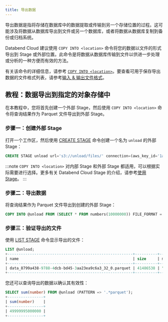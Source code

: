 ```yaml
---
title: 导出数据
---
```


导出数据是指将存储在数据库中的数据提取或传输到另一个存储位置的过程。这可能涉及将数据从数据库导出到文件或另一个数据库，或者将数据从数据库复制到备份或归档系统。

Databend Cloud 建议使用 `COPY INTO <location>` 命令将您的数据以文件的形式导出到 Stage 或外部位置。此命令是将数据从数据库传输到文件以供进一步处理或分析的一种方便而有效的方法。

有关该命令的详细信息，请参考 [`COPY INTO <location>`](/sql/sql-commands/dml/dml-copy-into-location)。要查看可用于保存导出数据的文件格式列表，请参考[输入 & 输出文件格式](/sql/sql-reference/file-format-options)。

## 教程：数据导出到指定的对象存储中

在本教程中，您将首先创建一个外部 Stage，然后使用 `COPY INTO <location>` 命令将查询结果作为 Parquet 文件导出到外部 Stage。

### 步骤一：创建外部 Stage

打开一个工作区，然后使用 [CREATE STAGE](/sql/sql-commands/ddl/stage/ddl-create-stage) 命令创建一个名为 `unload` 的外部 Stage：

```sql
CREATE STAGE unload url='s3://unload/files/' connection=(aws_key_id='1a2b3c' aws_secret_key='4x5y6z');
```
:::note
`COPY INTO <location>` 对内部 Stage 和外部 Stage 都适用，可以根据实际需要进行选择。更多有关 Databend Cloud Stage 的介绍，请参考[使用 Stage](01-stages.md)。
:::

### 步骤二：导出数据

将查询结果作为 Parquet 文件导出到创建的外部 Stage：

```sql
COPY INTO @unload FROM (SELECT * FROM numbers(10000000)) FILE_FORMAT = (TYPE = PARQUET);
```

### 步骤三：验证导出的文件

使用 [LIST STAGE](/sql/sql-commands/ddl/stage/ddl-list-stage) 命令显示导出的文件：

```sql
LIST @unload;
+--------------------------------------------------------+----------+------------------------------------+-------------------------------+---------+
| name                                                   | size     | md5                                | last_modified                 | creator |
+--------------------------------------------------------+----------+------------------------------------+-------------------------------+---------+
| data_8799a438-9788-4dcb-bd45-3aa23ea9c6a3_32_0.parquet | 41486538 | "F187251F37666928684DBED4AF0523DF" | 2023-02-12 03:45:03.000 +0000 | NULL    |
+--------------------------------------------------------+----------+------------------------------------+-------------------------------+---------+
```

您还可以查询导出的数据以确认其有效性：

```sql
SELECT sum(number) FROM @unload (PATTERN => '.*parquet');
+----------------+
| sum(number)    |
+----------------+
| 49999995000000 |
+----------------+
```